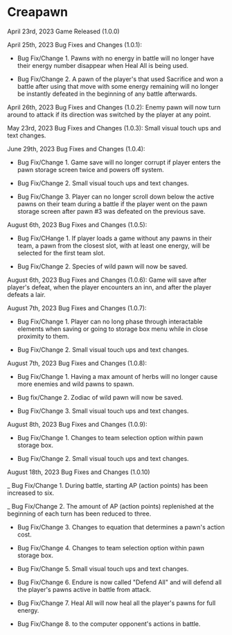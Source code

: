 # Creapawn
April 23rd, 2023 Game Released (1.0.0)

April 25th, 2023 Bug Fixes and Changes (1.0.1):

 - Bug Fix/Change 1. Pawns with no energy in battle will no longer have their energy number disappear when Heal All is being used.

 - Bug Fix/Change 2. A pawn of the player's that used Sacrifice and won a battle after using that move with some energy remaining will no longer be instantly defeated in the beginning of any battle afterwards.

April 26th, 2023 Bug Fixes and Changes (1.0.2): Enemy pawn will now turn around to attack if its direction was switched by the player at any point.

May 23rd, 2023 Bug Fixes and Changes (1.0.3): Small visual touch ups and text changes.

June 29th, 2023 Bug Fixes and Changes (1.0.4):

 - Bug Fix/Change 1. Game save will no longer corrupt if player enters the pawn storage screen twice and powers off system.
   
 - Bug Fix/Change 2. Small visual touch ups and text changes.

 - Bug Fix/Change 3. Player can no longer scroll down below the active pawns on their team during a battle if the player went on the pawn storage screen after pawn #3 was defeated on the previous save.

August 6th, 2023 Bug Fixes and Changes (1.0.5):

 - Bug Fix/CHange 1. If player loads a game without any pawns in their team, a pawn from the closest slot, with at least one energy, will be selected for the first team slot.

 - Bug Fix/Change 2. Species of wild pawn will now be saved.

August 6th, 2023 Bug Fixes and Changes (1.0.6): Game will save after player's defeat, when the player encounters an inn, and after the player defeats a lair.

August 7th, 2023 Bug Fixes and Changes (1.0.7):

 - Bug Fix/Change 1. Player can no long phase through interactable elements when saving or going to storage box menu while in close proximity to them.

 - Bug Fix/Change 2. Small visual touch ups and text changes.
   
August 7th, 2023 Bug Fixes and Changes (1.0.8):

  - Bug Fix/Change 1. Having a max amount of herbs will no longer cause more enemies and wild pawns to spawn.

  - Bug fix/Change 2. Zodiac of wild pawn will now be saved.

  - Bug Fix/Change 3. Small visual touch ups and text changes.

August 8th, 2023 Bug Fixes and Changes (1.0.9): 

  - Bug Fix/Change 1. Changes to team selection option within pawn storage box.

  - Bug Fix/Change 2. Small visual touch ups and text changes.

August 18th, 2023 Bug Fixes and Changes (1.0.10)

  _ Bug Fix/Change 1. During battle, starting AP (action points) has been increased to six.

  _ Bug Fix/Change 2. The amount of AP (action points) replenished at the beginning of each turn has been reduced to three. 

  - Bug Fix/Change 3. Changes to equation that determines a pawn's action cost.
  
  - Bug Fix/Change 4. Changes to team selection option within pawn storage box.

  - Bug Fix/Change 5. Small visual touch ups and text changes.

  - Bug Fix/Change 6. Endure is now called "Defend All" and will defend all the player's pawns active in battle from attack.

  - Bug Fix/Change 7. Heal All will now heal all the player's pawns for full energy.

  - Bug Fix/Change 8. to the computer opponent's actions in battle.
